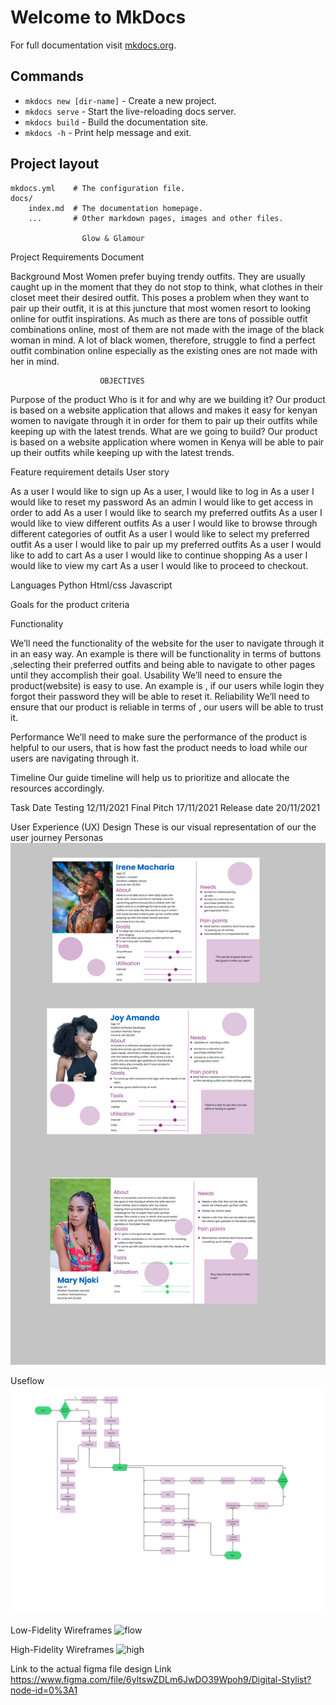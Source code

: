 # Welcome to MkDocs

For full documentation visit [mkdocs.org](https://www.mkdocs.org).

## Commands

* `mkdocs new [dir-name]` - Create a new project.
* `mkdocs serve` - Start the live-reloading docs server.
* `mkdocs build` - Build the documentation site.
* `mkdocs -h` - Print help message and exit.

## Project layout

    mkdocs.yml    # The configuration file.
    docs/
        index.md  # The documentation homepage.
        ...       # Other markdown pages, images and other files.

                    Glow & Glamour


Project Requirements Document

Background
Most Women prefer buying trendy outfits. They are usually caught up in the moment that they do not stop to think, what clothes in their closet meet their desired outfit. This poses a problem when they want to pair up their outfit, it is at this juncture that most women resort to looking online for outfit inspirations. As much as there are tons of possible outfit combinations online, most of them are not made with the image of the black woman in mind.
A lot of black women, therefore, struggle to find a perfect outfit combination online especially as the existing ones are not made with her in mind.

                        OBJECTIVES

Purpose of the product
Who is it for and why are we building it?
Our product is based on a website application that allows and makes it easy for kenyan women to navigate through it in order for them to pair up their outfits while keeping up with the latest trends.
What are we going to build?
Our product is based on a website application where women in Kenya will  be able to pair up their outfits while keeping up with the latest trends.


Feature requirement details
User story
      
 As a user I would like to sign up
 As a user, I would like to log in 
 As a user I would like to reset my password
 As an admin I would like to get access in order  to add
 As a user I would like to search  my preferred outfits
 As a user I would like to view different outfits
 As a user I would like to browse through different categories of outfit
 As a user  I would like to select my preferred outfit 
As a user I would like to pair up my preferred outfits
As a user I would like to add to cart
As a user I would like to continue shopping
As a user I would like to view my cart
As a user I would like to proceed to checkout.

Languages
Python
Html/css
Javascript

Goals for the product criteria
 
Functionality

We’ll need the functionality of the website for the user to navigate through it in an easy way. An example is there will be functionality in terms of buttons ,selecting their preferred outfits and being able to navigate to other pages until they accomplish their goal.
Usability
We’ll need to ensure the product(website) is easy to use. An example is , if our users while login they forgot their password they will be able to reset it.
Reliability
We’ll need to ensure that our product is reliable in terms of , our users will be able to trust it. 


Performance
We’ll need to make sure the performance of the product is helpful to our users, that is how fast the product needs to load while our users are navigating through it. 

Timeline
Our guide timeline will help us to prioritize  and allocate the resources accordingly.
 
Task
Date
Testing
12/11/2021
Final Pitch
17/11/2021
Release date
20/11/2021

 

User Experience (UX) Design
These is our visual representation of our the user journey
Personas
![persona](images/persona.jpg)


Useflow
![flow](images/flow.jpg)


Low-Fidelity Wireframes
![flow](images/low.png)



High-Fidelity Wireframes
![high](images/high.png)


Link to the actual figma file design Link
https://www.figma.com/file/6yltswZDLm6JwDO39Wpoh9/Digital-Stylist?node-id=0%3A1








